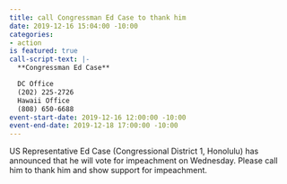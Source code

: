 ```yaml
---
title: call Congressman Ed Case to thank him
date: 2019-12-16 15:04:00 -10:00
categories:
- action
is featured: true
call-script-text: |-
  **Congressman Ed Case**

  DC Office
  (202) 225-2726
  Hawaii Office
  (808) 650-6688
event-start-date: 2019-12-16 12:00:00 -10:00
event-end-date: 2019-12-18 17:00:00 -10:00
---
```


US Representative Ed Case (Congressional District 1, Honolulu) has announced that he will vote for impeachment on Wednesday.  Please call him to thank him and show support for impeachment.